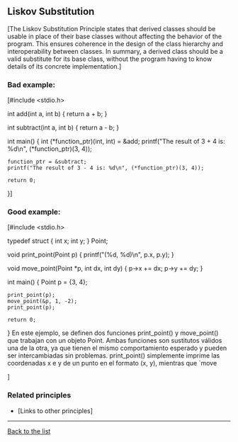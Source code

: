 ## Liskov Substitution

[The Liskov Substitution Principle states that derived classes should be usable in place of their base classes without affecting the behavior of the program. This ensures coherence in the design of the class hierarchy and interoperability between classes. In summary, a derived class should be a valid substitute for its base class, without the program having to know details of its concrete implementation.]

### Bad example:

[#include <stdio.h>

int add(int a, int b) {
    return a + b;
}

int subtract(int a, int b) {
    return a - b;
}

int main() {
    int (*function_ptr)(int, int) = &add;
    printf("The result of 3 + 4 is: %d\n", (*function_ptr)(3, 4));
    
    function_ptr = &subtract;
    printf("The result of 3 - 4 is: %d\n", (*function_ptr)(3, 4));
    
    return 0;
}]

### Good example:

[#include <stdio.h>

typedef struct {
    int x;
    int y;
} Point;

void print_point(Point p) {
    printf("(%d, %d)\n", p.x, p.y);
}

void move_point(Point *p, int dx, int dy) {
    p->x += dx;
    p->y += dy;
}

int main() {
    Point p = {3, 4};
    
    print_point(p);
    move_point(&p, 1, -2);
    print_point(p);
    
    return 0;
}
En este ejemplo, se definen dos funciones print_point() y move_point() que trabajan con un objeto Point. Ambas funciones son sustitutos válidos una de la otra, ya que tienen el mismo comportamiento esperado y pueden ser intercambiadas sin problemas. print_point() simplemente imprime las coordenadas x e y de un punto en el formato (x, y), mientras que `move



]

### Related principles

- [Links to other principles] 



---
[Back to the list](./README.md)